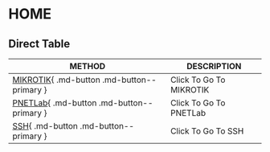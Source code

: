 # HOME

## Direct Table

| METHOD      | DESCRIPTION      |
| ----------- | ---------------- |
| [MIKROTIK](MIKROTIK/mikrotik.md){ .md-button .md-button--primary }       | Click To Go To MIKROTIK |
| [PNETLab](PNETLab/page3.md){ .md-button .md-button--primary }    | Click To Go To PNETLab |
| [SSH](SSH/ssh.md){ .md-button .md-button--primary }    | Click To Go To SSH |